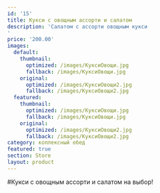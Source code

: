 ```yaml
---
id: '15'
title: Кукси с овощным ассорти и салатом
description: 'Салатом с ассорти овощным кукси
'
price: '200.00'
images:
  default:
    thumbnail:
      optimized: /images/КуксиОвощи.jpg
      fallback: /images/КуксиОвощи.jpg
    original:
      optimized: /images/КуксиОвощи2.jpg
      fallback: /images/КуксиОвощи2.jpg
  featured:
    thumbnail:
      optimized: /images/КуксиОвощи.jpg
      fallback: /images/КуксиОвощи.jpg
    original:
      optimized: /images/КуксиОвощи2.jpg
      fallback: /images/КуксиОвощи2.jpg
category: коплексный обед
featured: true
section: Store
layout: product
---
```


#Кукси с овощным ассорти и салатом на выбор!
